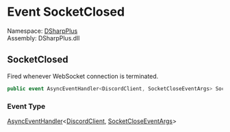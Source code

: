 # Event SocketClosed

Namespace: [DSharpPlus](DSharpPlus.md)  
Assembly: DSharpPlus.dll

## <a id="DSharpPlus_DiscordClient_SocketClosed"></a>SocketClosed

Fired whenever WebSocket connection is terminated.

```csharp
public event AsyncEventHandler<DiscordClient, SocketCloseEventArgs> SocketClosed
```

### Event Type

[AsyncEventHandler](DSharpPlus.AsyncEvents.AsyncEventHandler\-2.md)<[DiscordClient](DSharpPlus.DiscordClient.md), [SocketCloseEventArgs](DSharpPlus.EventArgs.SocketCloseEventArgs.md)\>

